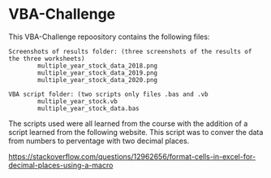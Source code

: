 # VBA-Challenge

This VBA-Challenge repoository contains the following files:
   
    Screenshots of results folder: (three screenshots of the results of the three worksheets)
            multiple_year_stock_data_2018.png
            multiple_year_stock_data_2019.png
            multiple_year_stock_data_2020.png
    
    VBA script folder: (two scripts only files .bas and .vb
            multiple_year_stock.vb
            multiple_year_stock_data.bas

The scripts used were all learned from the course with the addition of a script learned from the following website. This script was to conver the data from numbers to perventage with two decimal places. 

https://stackoverflow.com/questions/12962656/format-cells-in-excel-for-decimal-places-using-a-macro

